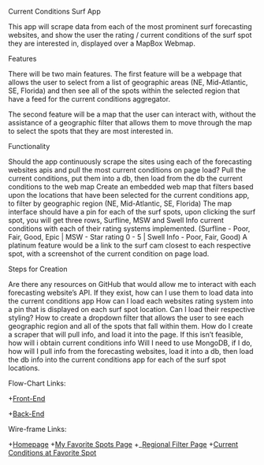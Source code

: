 Current Conditions Surf App

This app will scrape data from each of the most prominent surf forecasting websites, and show the user the rating / current conditions of the surf spot they are interested in, displayed over a MapBox Webmap.

Features

There will be two main features. The first feature will be a webpage that allows the user to select from a list of geographic areas (NE, Mid-Atlantic, SE, Florida) and then see all of the spots within the selected region that have a feed for the current conditions aggregator. 

The second feature will be a map that the user can interact with, without the assistance of a geographic filter that allows them to move through the map to select the spots that they are most interested in.

Functionality

Should the app continuously scrape the sites using each of the forecasting websites apis and pull the most current conditions on page load?
Pull the current conditions, put them into a db, then load from the db the current conditions to the web map
Create an embedded web map that filters based upon the locations that have been selected for the current conditions app, to filter by geographic region (NE, Mid-Atlantic, SE, Florida) 
The map interface should have a pin for each of the surf spots, upon clicking the surf spot, you will get three rows, Surfline, MSW and Swell Info current conditions with each of their rating systems implemented. (Surfline - Poor, Fair, Good, Epic | MSW - Star rating 0 - 5 | Swell Info - Poor, Fair, Good)
A platinum feature would be a link to the surf cam closest to each respective spot, with a screenshot of the current condition on page load.

Steps for Creation

Are there any resources on GitHub that would allow me to interact with each forecasting website’s API. If they exist, how can I use them to load data into the current conditions app
How can I load each websites rating system into a pin that is displayed on each surf spot location. Can I load their respective styling?
How to create a dropdown filter that allows the user to see each geographic region and all of the spots that fall within them.
How do I create a scraper that will pull info, and load it into the page. If this isn’t feasible, how will i obtain current conditions info
Will I need to use MongoDB, if I do, how will I pull info from the forecasting websites, load it into a db, then load the db info into the current conditions app for each of the surf spot locations.


Flow-Chart Links:

+[Front-End](https://drive.google.com/file/d/1HlEqllD3zzt6K8gfmNk-Mf3VW6wed0Ee/view)
 
+[Back-End](https://drive.google.com/file/d/1joWsyWObv2zQaH_troowanxUnphAkCQM/view)


Wire-frame Links:

+[Homepage](https://wireframe.cc/UchlPh)
+[My Favorite Spots Page](https://wireframe.cc/NC5d9u)
+_[Regional Filter Page](https://wireframe.cc/gggi8s)
+[Current Conditions at Favorite Spot](https://wireframe.cc/puO9VS)

